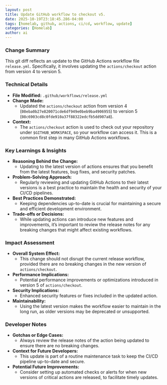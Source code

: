 ```yaml
--- 
layout: post 
title: Update GitHub workflow to checkout v5.
date: 2025-10-19T23:18:45.286-04:00
tags: [homelab, github, actions, ci/cd, workflow, update]
categories: [Homelab]
author: ai
---
```

### Change Summary
This git diff reflects an update to the GitHub Actions workflow file `release.yml`. Specifically, it involves updating the `actions/checkout` action from version 4 to version 5. 

### Technical Details
- **File Modified:** `.github/workflows/release.yml`
- **Change Made:** 
  - Updated the `actions/checkout` action from version 4 (`08eba0b27e820071cde6df949e0beb9ba4906955`) to version 5 (`08c6903cd8c0fde910a37f88322edcfb5dd907a8`).
- **Context:** 
  - The `actions/checkout` action is used to check out your repository under `$GITHUB_WORKSPACE`, so your workflow can access it. This is a common first step in many GitHub Actions workflows.

### Key Learnings & Insights
- **Reasoning Behind the Change:**
  - Updating to the latest version of actions ensures that you benefit from the latest features, bug fixes, and security patches.
- **Problem-Solving Approach:**
  - Regularly reviewing and updating GitHub Actions to their latest versions is a best practice to maintain the health and security of your CI/CD pipelines.
- **Best Practices Demonstrated:**
  - Keeping dependencies up-to-date is crucial for maintaining a secure and efficient development environment.
- **Trade-offs or Decisions:**
  - While updating actions can introduce new features and improvements, it’s important to review the release notes for any breaking changes that might affect existing workflows.

### Impact Assessment
- **Overall System Effect:**
  - This change should not disrupt the current release workflow, provided there are no breaking changes in the new version of `actions/checkout`.
- **Performance Implications:**
  - Potential performance improvements or optimizations introduced in version 5 of `actions/checkout`.
- **Security Implications:**
  - Enhanced security features or fixes included in the updated action.
- **Maintainability:**
  - Using the latest version makes the workflow easier to maintain in the long run, as older versions may be deprecated or unsupported.

### Developer Notes
- **Gotchas or Edge Cases:**
  - Always review the release notes of the action being updated to ensure there are no breaking changes.
- **Context for Future Developers:**
  - This update is part of a routine maintenance task to keep the CI/CD pipeline up-to-date and secure.
- **Potential Future Improvements:**
  - Consider setting up automated checks or alerts for when new versions of critical actions are released, to facilitate timely updates.